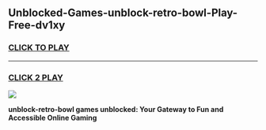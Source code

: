 
## Unblocked-Games-unblock-retro-bowl-Play-Free-dv1xy
<h3>
<a href="https://premium76.site?title=unblock-retro-bowl&ref=23A">CLICK TO PLAY</a></h3>
<hr>

<h3>
<a href="https://premium76.site?title=unblock-retro-bowl&ref=23A">CLICK 2 PLAY</a>
  
</h3>

<a href="https://premium76.site?title=unblock-retro-bowl&ref=23A"><img src="https://clearcache.store/games.png"></a>


**unblock-retro-bowl games unblocked: Your Gateway to Fun and Accessible Online Gaming**
